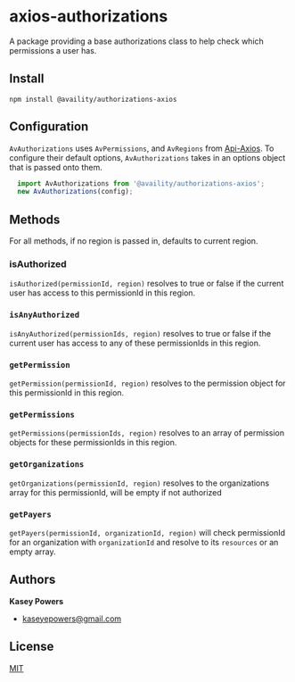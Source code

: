 # axios-authorizations

A package providing a base authorizations class to help check which permissions a user has.

## Install
`npm install @availity/authorizations-axios`

## Configuration

`AvAuthorizations` uses `AvPermissions`, and `AvRegions` from [Api-Axios](../api-axios). To configure their default options,  `AvAuthorizations` takes in an options object that is passed onto them.

```javascript
  import AvAuthorizations from '@availity/authorizations-axios';
  new AvAuthorizations(config);
```

## Methods

For all methods, if no region is passed in, defaults to current region.

### isAuthorized

`isAuthorized(permissionId, region)` resolves to true or false if the current user has access to this permissionId in this region.

### `isAnyAuthorized`

`isAnyAuthorized(permissionIds, region)` resolves to true or false if the current user has access to any of these permissionIds in this region.

### `getPermission`

`getPermission(permissionId, region)` resolves to the permission object for this permissionId in this region.

### `getPermissions`

`getPermissions(permissionIds, region)` resolves to an array of permission objects for these permissionIds in this region.

### `getOrganizations`

`getOrganizations(permissionId, region)` resolves to the organizations array for this permissionId, will be empty if not authorized

### `getPayers`

`getPayers(permissionId, organizationId, region)` will check permissionId for an organization with `organizationId` and resolve to its `resources` or an empty array.

## Authors
**Kasey Powers**
* [kaseyepowers@gmail.com](kaseyepowers@gmail.com)

## License
[MIT](../../LICENSE)
